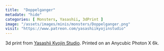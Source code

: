 ```yaml
---
title:  "Doppelganger"
metadate: "hide"
categories: [ Monsters, Yasashii, 3dPrint ]
image: "/assets/images/minis/monsters/Doppelganger.png"
visit: "https://www.patreon.com/yasashiikyojinstudio"
---
```

3d print from [Yasashii Kyojin Studio](https://www.patreon.com/yasashiikyojinstudio). 
Printed on an Anycubic Photon X 6k.